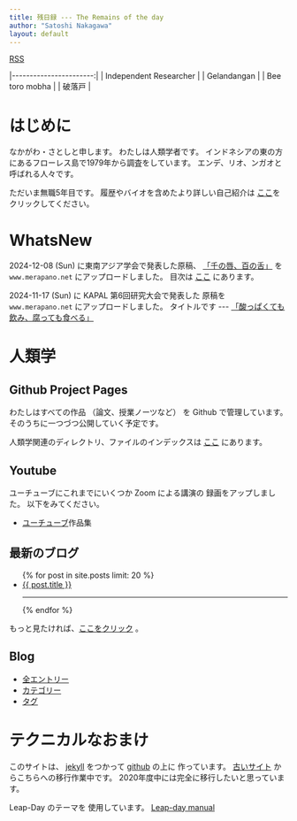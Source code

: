 ```yaml
---
title: 残日録 --- The Remains of the day
author: "Satoshi Nakagawa"
layout: default
---
```


<!-- Google tag (gtag.js) -->
<script async src="https://www.googletagmanager.com/gtag/js?id=G-F5QJMGG75W"></script>
<script>
  window.dataLayer = window.dataLayer || [];
  function gtag(){dataLayer.push(arguments);}
  gtag('js', new Date());

  gtag('config', 'G-F5QJMGG75W');
</script>

[RSS](feed.xml)

|-----------------------:|
| Independent Researcher |
|            Gelandangan |
|         Bee toro mobha |
|                 破落戸 |


# はじめに

なかがわ・さとしと申します。
わたしは人類学者です。
インドネシアの東の方にあるフローレス島で1979年から調査をしています。
エンデ、リオ、ンガオと呼ばれる人々です。

ただいま無職5年目です。
履歴やバイオを含めたより詳しい自己紹介は
[ここ](aboutme.md)をクリックしてください。

# WhatsNew

2024-12-08 (Sun) に東南アジア学会で発表した原稿、
[「千の唇、百の舌」](http://www.merapano.nett/~satoshi/anthrop/works/paper-0-md/wiwi_riwu.html) を
`www.merapano.net` にアップロードしました。
目次は
[ここ](http://www.merapano.net/~satoshi/anthrop/works/paper-0-md/intro.html) にあります。


2024-11-17 (Sun) に KAPAL 第6回研究大会で発表した
原稿を `www.merapano.net` にアップロードしました。
タイトルです ---
[「酸っぱくても飲み、腐っても食べる」](http://www.merapano.net/~satoshi/anthrop/works/paper-0-md/nirhu_minu.html)


# 人類学

## Github Project Pages

わたしはすべての作品
（論文、授業ノーツなど）
を Github で管理しています。
そのうちに一つづつ公開していく予定です。

<!--

まずは、
人類学で Linux、git、github などを使う方法を
示します。

- [人類学でコンピューターをつかう](computer_and_anthropology/README.html)

Github の人類学関連のリポジトリはほとんどが
プライベートです。
とりあえず非常に古いリポジトリを公開しましたので、
github pages (project) を以下に示します。

<!--  [エンデに向けて](./ende/README.html) 
- [Sex and Gender (EPUB)](./sex_and_gender/00BOOK.epub)
  + HTML 版は 
  [こちら](http://www.merapano.net/~satoshi/anthrop/class-md/sex_and_gender/)
  (クリックで www.merapano.net/ に移動します) 

-->

<!--
- [環境主義と人類学 (EPUB)](environment/00BOOK.epub)
  + HTML 版は 
  [こちら](http://www.merapano.net/~satoshi/anthrop/class-md/environment/)
  (クリックで www.merapano.net/ に移動します) 
-->

人類学関連のディレクトリ、ファイルのインデックスは
[ここ](anthrop-index.md) にあります。


## Youtube

ユーチューブにこれまでにいくつか Zoom による講演の
録画をアップしました。
以下をみてください。

- [ユーチューブ](./youtube-index.md)作品集
<!-- - [なかがわさとし論文集（その1）：民族誌篇](./paper-0-md/) -->
<!-- - [timor-wiki](./timor-wiki/) ティモール島についての Wiki -->

## 最新のブログ

<!-- 以下抜粋（最初の一段落）つきです。-->

<ul>
  {% for post in site.posts limit: 20 %}
    <li>
      <a href="{{ post.url }}">{{ post.title }}</a>
<!--      {{ post.excerpt }} -->
    <hr />
    </li>
  {% endfor %}
</ul>

もっと見たければ、[ここをクリック](./blog-list.html) 。

## Blog

- [全エントリー](blog-list)
- [カテゴリー](categories.html)
- [タグ](tags.html)


# テクニカルなおまけ

このサイトは、
[jekyll](https://jekyllrb.com/) をつかって
[github](http://jekyllrb-ja.github.io/) の上に 
作っています。
[古いサイト](http://www.merapano.net/~satoshi/private/diary) 
からこちらへの移行作業中です。
2020年度中には完全に移行したいと思っています。

Leap-Day のテーマを
使用しています。
[Leap-day manual](./leap-day.html) 


